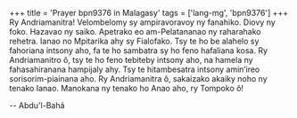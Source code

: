 +++
title = 'Prayer bpn9376 in Malagasy'
tags = ['lang-mg', 'bpn9376']
+++
Ry Andriamanitra! Velombelomy sy ampiravoravoy ny fanahiko. Diovy ny foko. Hazavao ny saiko. Apetrako eo am-Pelatananao ny raharahako rehetra. Ianao no Mpitarika ahy sy Fialofako. Tsy te ho be alahelo sy fahoriana intsony aho, fa te ho sambatra sy ho feno hafaliana kosa.
Ry Andriamanitro ô, tsy te ho feno tebiteby intsony aho, na hamela ny fahasahiranana hampijaly ahy. Tsy te hitambesatra intsony amin’ireo sorisorim-piainana aho.
Ry Andriamanitra ô, sakaizako akaiky noho ny tenako Ianao. Manokana ny tenako ho Anao aho, ry Tompoko ô!

-- Abdu'l-Bahá
